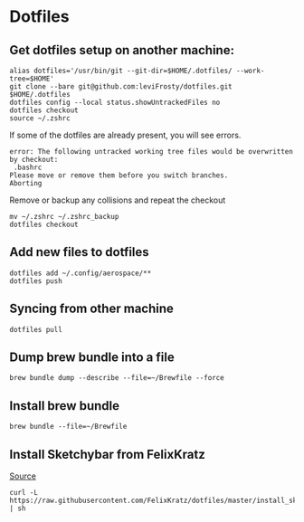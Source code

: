 # Dotfiles

## Get dotfiles setup on another machine:

```shell
alias dotfiles='/usr/bin/git --git-dir=$HOME/.dotfiles/ --work-tree=$HOME'
git clone --bare git@github.com:leviFrosty/dotfiles.git $HOME/.dotfiles
dotfiles config --local status.showUntrackedFiles no
dotfiles checkout
source ~/.zshrc
```

If some of the dotfiles are already present, you will see errors.

```
error: The following untracked working tree files would be overwritten by checkout:
 .bashrc
Please move or remove them before you switch branches.
Aborting
```

Remove or backup any collisions and repeat the checkout

```shell
mv ~/.zshrc ~/.zshrc_backup
dotfiles checkout
```

## Add new files to dotfiles

```shell
dotfiles add ~/.config/aerospace/**
dotfiles push
```

## Syncing from other machine

```shell
dotfiles pull
```

## Dump brew bundle into a file

```shell
brew bundle dump --describe --file=~/Brewfile --force
```

## Install brew bundle

```shell
brew bundle --file=~/Brewfile
```

## Install Sketchybar from FelixKratz

[Source](https://github.com/FelixKratz/dotfiles/tree/master)

```shell
curl -L https://raw.githubusercontent.com/FelixKratz/dotfiles/master/install_sketchybar.sh | sh
```
